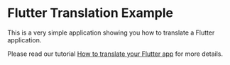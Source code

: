 # Flutter Translation Example

This is a very simple application showing you how to translate a Flutter application.

Please read our tutorial [How to translate your Flutter app](https://www.codeandweb.com/babeledit/tutorials/how-to-translate-your-flutter-app) for more details.


